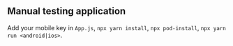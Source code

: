 ## Manual testing application

Add your mobile key in `App.js`, `npx yarn install`, `npx pod-install`, `npx yarn run <android|ios>`.
